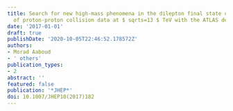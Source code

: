 ```yaml
---
title: Search for new high-mass phenomena in the dilepton final state using 36 fb$^−1$
  of proton-proton collision data at $ sqrts=13 $ TeV with the ATLAS detector
date: '2017-01-01'
draft: true
publishDate: '2020-10-05T22:46:52.178572Z'
authors:
- Morad Aaboud
- ' others'
publication_types:
- 2
abstract: ''
featured: false
publication: '*JHEP*'
doi: 10.1007/JHEP10(2017)182
---
```


